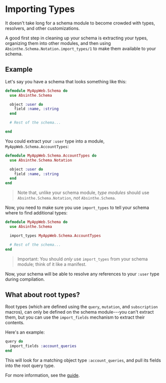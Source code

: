 # Importing Types

It doesn't take long for a schema module to become crowded with types,
resolvers, and other customizations.

A good first step in cleaning up your schema is extracting your types,
organizing them into other modules, and then using `Absinthe.Schema.Notation.import_types/1`
to make them available to your schema.

## Example

Let's say you have a schema that looks something like this:

``` elixir
defmodule MyAppWeb.Schema do
  use Absinthe.Schema

  object :user do
    field :name, :string
  end

  # Rest of the schema...

end
```

You could extract your `:user` type into a module, `MyAppWeb.Schema.AccountTypes`:

``` elixir
defmodule MyAppWeb.Schema.AccountTypes do
  use Absinthe.Schema.Notation

  object :user do
    field :name, :string
  end
end
```

> Note that, unlike your schema module, _type modules_ should use
> `Absinthe.Schema.Notation`, *not* `Absinthe.Schema`.

Now, you need to make sure you use `import_types` to tell your schema
where to find additional types:

``` elixir
defmodule MyAppWeb.Schema do
  use Absinthe.Schema

  import_types MyAppWeb.Schema.AccountTypes

  # Rest of the schema...
end
```

> Important: You should _only_ use `import_types` from your schema
> module; think of it like a manifest.

Now, your schema will be able to resolve any references to your `:user` type
during compilation.

## What about root types?

Root types (which are defined using the `query`, `mutation`, and
`subscription` macros), can only be defined on the schema module---you
can't extract them, but you can use the `import_fields` mechanism to
extract their contents.

Here's an example:

``` elixir
query do
  import_fields :account_queries
end
```

This will look for a matching object type `:account_queries`, and pull
its fields into the root query type.

For more information, see the [guide](importing-fields.md).
